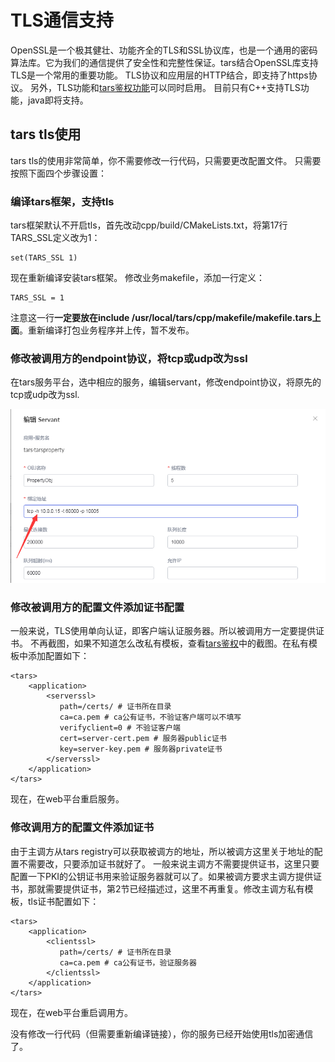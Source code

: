 # TLS通信支持

OpenSSL是一个极其健壮、功能齐全的TLS和SSL协议库，也是一个通用的密码算法库。它为我们的通信提供了安全性和完整性保证。tars结合OpenSSL库支持TLS是一个常用的重要功能。 TLS协议和应用层的HTTP结合，即支持了https协议。 另外，TLS功能和[tars鉴权功能](https://github.com/TarsCloud/Tars/blob/master/docs/tars_auth.md)可以同时启用。 目前只有C++支持TLS功能，java即将支持。

## tars tls使用

tars tls的使用非常简单，你不需要修改一行代码，只需要更改配置文件。 只需要按照下面四个步骤设置：

### 编译tars框架，支持tls

tars框架默认不开启tls，首先改动cpp/build/CMakeLists.txt，将第17行TARS\_SSL定义改为1：

```text
set(TARS_SSL 1)
```

现在重新编译安装tars框架。 修改业务makefile，添加一行定义：

```text
TARS_SSL = 1
```

注意这一行**一定要放在include /usr/local/tars/cpp/makefile/makefile.tars上面**。重新编译打包业务程序并上传，暂不发布。

### 修改被调用方的endpoint协议，将tcp或udp改为ssl

在tars服务平台，选中相应的服务，编辑servant，修改endpoint协议，将原先的tcp或udp改为ssl.

![](../.gitbook/assets/tars_ssl_endpoint.png)

### 修改被调用方的配置文件添加证书配置

一般来说，TLS使用单向认证，即客户端认证服务器。所以被调用方一定要提供证书。 不再截图，如果不知道怎么改私有模板，查看[tars鉴权](https://github.com/TarsCloud/Tars/blob/master/docs/tars_auth.md)中的截图。在私有模板中添加配置如下：

```text
<tars>
    <application>
        <serverssl>
           path=/certs/ # 证书所在目录
           ca=ca.pem # ca公有证书，不验证客户端可以不填写
           verifyclient=0 # 不验证客户端
           cert=server-cert.pem # 服务器public证书
           key=server-key.pem # 服务器private证书
        </serverssl>
    </application>
</tars>
```

现在，在web平台重启服务。

### 修改调用方的配置文件添加证书

由于主调方从tars registry可以获取被调方的地址，所以被调方这里关于地址的配置不需要改，只要添加证书就好了。 一般来说主调方不需要提供证书，这里只要配置一下PKI的公钥证书用来验证服务器就可以了。如果被调方要求主调方提供证书，那就需要提供证书，第2节已经描述过，这里不再重复。修改主调方私有模板，tls证书配置如下：

```text
<tars>
    <application>
        <clientssl>
           path=/certs/ # 证书所在目录
           ca=ca.pem # ca公有证书，验证服务器
        </clientssl>
    </application>
</tars>
```

现在，在web平台重启调用方。

没有修改一行代码（但需要重新编译链接），你的服务已经开始使用tls加密通信了。





